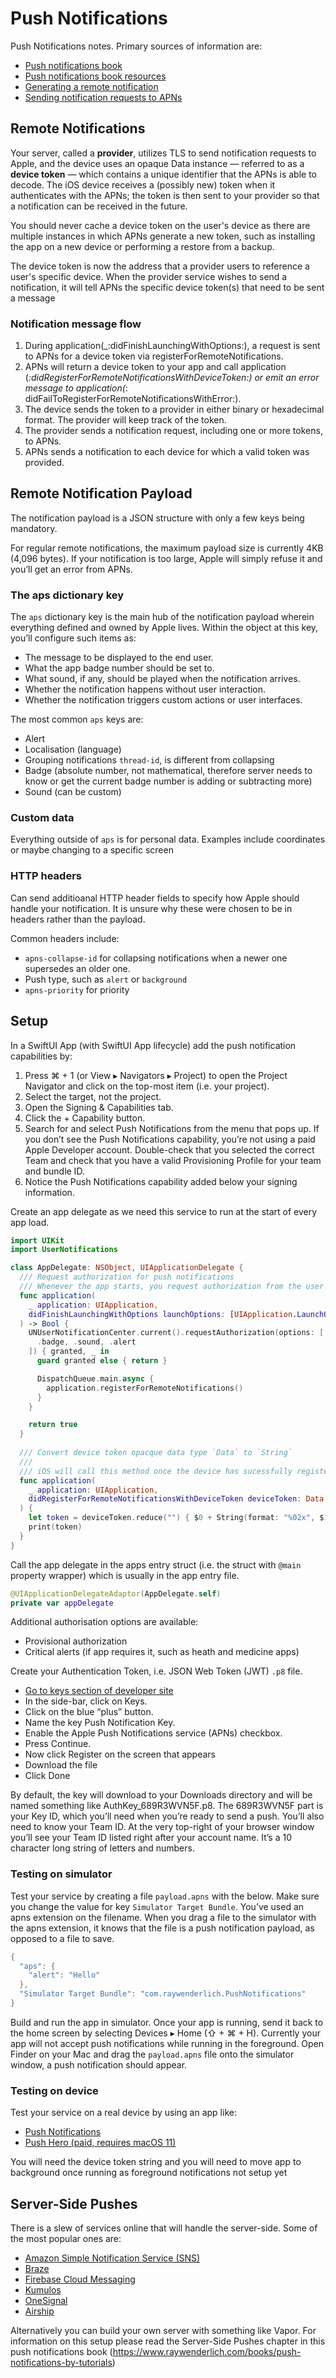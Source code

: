 # Push Notifications

Push Notifications notes. Primary sources of information are:
* [Push notifications book](https://www.raywenderlich.com/books/push-notifications-by-tutorials)
* [Push notifications book resources](https://github.com/raywenderlich/not-materials)
* [Generating a remote notification](https://apple.co/2Ia9iUf)
* [Sending notification requests to APNs](https://apple.co/2mn04ih)

## Remote Notifications

Your server, called a **provider**, utilizes TLS to send notification requests to Apple, and the device uses an opaque Data instance — referred to as
a **device token** — which contains a unique identifier that the APNs is able to decode. The iOS device receives a (possibly new) token when it
authenticates with the APNs; the token is then sent to your provider so that a notification can be received in the future.

You should never cache a device token on the user's device as there are multiple instances in which APNs generate a new token, such as installing the
app on a new device or performing a restore from a backup.

The device token is now the address that a provider users to reference a user's specific device. When the provider service wishes to send a
notification, it will tell APNs the specific device token(s) that need to be sent a message

### Notification message flow

1. During application(_:didFinishLaunchingWithOptions:), a request is sent to APNs for a device token via registerForRemoteNotifications.
2. APNs will return a device token to your app and call application
   (_:didRegisterForRemoteNotificationsWithDeviceToken:) or emit an error message to application(_:
   didFailToRegisterForRemoteNotificationsWithError:).
3. The device sends the token to a provider in either binary or hexadecimal format. The provider will keep track of the token.
4. The provider sends a notification request, including one or more tokens, to APNs.
5. APNs sends a notification to each device for which a valid token was provided.

## Remote Notification Payload

The notification payload is a JSON structure with only a few keys being mandatory.

For regular remote notifications, the maximum payload size is currently 4KB (4,096 bytes). If your notification is too large, Apple will simply refuse
it and you’ll get an error from APNs.

### The aps dictionary key

The `aps` dictionary key is the main hub of the notification payload wherein everything defined and owned by Apple lives. Within the object at this
key, you’ll configure such items as:

* The message to be displayed to the end user.
* What the app badge number should be set to.
* What sound, if any, should be played when the notification arrives.
* Whether the notification happens without user interaction.
* Whether the notification triggers custom actions or user interfaces.

The most common `aps` keys are:

* Alert
* Localisation (language)
* Grouping notifications `thread-id`, is different from collapsing
* Badge (absolute number, not mathematical, therefore server needs to know or get the current badge number is adding or subtracting more)
* Sound (can be custom)

### Custom data

Everything outside of `aps` is for personal data. Examples include coordinates or maybe changing to a specific screen

### HTTP headers

Can send additioanal HTTP header fields to specify how Apple should handle your notification. It is unsure why these were chosen to be in headers
rather than the payload.

Common headers include:

* `apns-collapse-id` for collapsing notifications when a newer one supersedes an older one.
* Push type, such as `alert` or `background`
* `apns-priority` for priority

## Setup

In a SwiftUI App (with SwiftUI App lifecycle) add the push notification capabilities by:

1. Press ⌘ + 1 (or View ▸ Navigators ▸ Project) to open the Project Navigator and click on the top-most item (i.e. your project).
2. Select the target, not the project.
3. Open the Signing & Capabilities tab.
4. Click the + Capability button.
5. Search for and select Push Notifications from the menu that pops up. If you don’t see the Push Notifications capability, you’re not using a paid
   Apple Developer account. Double-check that you selected the correct Team and check that you have a valid Provisioning Profile for your team and
   bundle ID.
6. Notice the Push Notifications capability added below your signing information.

Create an app delegate as we need this service to run at the start of every app load.

``` swift
import UIKit
import UserNotifications

class AppDelegate: NSObject, UIApplicationDelegate {
  /// Request authorization for push notifications
  /// Whenever the app starts, you request authorization from the user to send badges, sounds and alerts to the user. If any of those items are granted by the user, you register the app for notifications.
  func application(
    _ application: UIApplication,
    didFinishLaunchingWithOptions launchOptions: [UIApplication.LaunchOptionsKey: Any]?
  ) -> Bool {
    UNUserNotificationCenter.current().requestAuthorization(options: [
      .badge, .sound, .alert
    ]) { granted, _ in
      guard granted else { return }

      DispatchQueue.main.async {
        application.registerForRemoteNotifications()
      }
    }

    return true
  }
  
  /// Convert device token opacque data type `Data` to `String`
  ///
  /// iOS will call this method once the device has sucessfully registered for push notifications. The token is a set of hex characters; the above code simply turns the token into a hex string
  func application(
    _ application: UIApplication,
    didRegisterForRemoteNotificationsWithDeviceToken deviceToken: Data
  ) {
    let token = deviceToken.reduce("") { $0 + String(format: "%02x", $1) }
    print(token)
  }
}

```

Call the app delegate in the apps entry struct (i.e. the struct with `@main` property wrapper) which is usually in the app entry file.

``` swift
@UIApplicationDelegateAdaptor(AppDelegate.self)
private var appDelegate
```

Additional authorisation options are available:

* Provisional authorization
* Critical alerts (if app requires it, such as heath and medicine apps)

Create your Authentication Token, i.e. JSON Web Token (JWT) `.p8` file.

* [Go to keys section of developer site](https://developer.apple.com/account/resources/authkeys/list)
* In the side-bar, click on Keys.
* Click on the blue “plus” button.
* Name the key Push Notification Key.
* Enable the Apple Push Notifications service (APNs) checkbox.
* Press Continue.
* Now click Register on the screen that appears
* Download the file
* Click Done

By default, the key will download to your Downloads directory and will be named something like AuthKey_689R3WVN5F.p8. The 689R3WVN5F part is your Key
ID, which you’ll need when you’re ready to send a push. You’ll also need to know your Team ID. At the very top-right of your browser window you’ll see
your Team ID listed right after your account name. It’s a 10 character long string of letters and numbers.

### Testing on simulator
Test your service by creating a file `payload.apns` with the below. Make sure you change the value for key `Simulator Target Bundle`. You’ve used 
an apns extension on the filename. When you drag a file to the simulator with the apns extension, it knows that the file is a push notification payload, as opposed to a file to save.
``` swift
{
  "aps": {
    "alert": "Hello"
  },
  "Simulator Target Bundle": "com.raywenderlich.PushNotifications"
}
```

Build and run the app in simulator. Once your app is running, send it back to the home screen by selecting Devices ▸ Home (⇧ + ⌘ + 
H). Currently your app will not accept push notifications while running in the foreground. Open Finder on your Mac and drag the `payload.apns` file 
onto the simulator window, a push notification should appear.

### Testing on device
Test your service on a real device by using an app like:
* [Push Notifications](https://github.com/onmyway133/PushNotifications)
* [Push Hero (paid, requires macOS 11)](https://onmyway133.com/pushhero/)

You will need the device token string and you will need to move app to background once running as foreground notifications not setup yet

## Server-Side Pushes

There is a slew of services online that will handle the server-side. Some of the most popular ones are:
* [Amazon Simple Notification Service (SNS)](aws.amazon.com/sns/)
* [Braze](bit.ly/2yM4hx7)
* [Firebase Cloud Messaging](bit.ly/2Nq4b5x)
* [Kumulos](bit.ly/2FIQ8Dy)
* [OneSignal](bit.ly/1Ukk3WL)
* [Airship](bit.ly/1QymqCY)

Alternatively you can build your own server with something like Vapor. For information on this setup please read the Server-Side Pushes chapter in 
this push notifications book (https://www.raywenderlich.com/books/push-notifications-by-tutorials) 